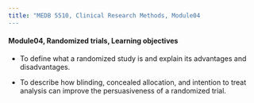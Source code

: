 ```yaml
---
title: "MEDB 5510, Clinical Research Methods, Module04
---
```


#### Module04, Randomized trials, Learning objectives

+ To define what a randomized study is and explain its advantages and disadvantages.

+ To describe how blinding, concealed allocation, and intention to treat analysis can improve the persuasiveness of a randomized trial.
